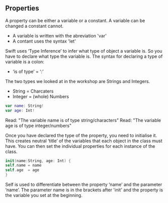  ## Properties

A property can be either a variable or a constant. A variable can be changed a constant cannot. 

+ A variable is written with the abreviation 'var'
+ A contant uses the syntax 'let'

Swift uses ‘Type Inference’ to infer what type of object a variable is. So you have to declare what type the variable is. The syntax for declaring a type of variable is a colon:

+ ‘is of type’ = ‘:’

The two types we looked at in the workshop are Strings and Integers.

+ String = Charcaters 
+ Integer = (whole) Numbers 


```swift
var name: String!
var age: Int!
```

Read: "The variable name is of type string/characters"
Read: "The variable age is of type integer/numbers"

Once you have declared the type of the property, you need to initialise it. This creates neutral ‘title’ of the variables that each object in the class must have. You can then set the individual properties for each instance of the class.


``` swift
init(name:String, age: Int) {
self.name = name
self.age  = age
}
```
Self is used to differentiate between the property ‘name’ and the parameter ‘name’. The parameter name is in the brackets after 'init' and the property is the variable you set at the beginning. 
